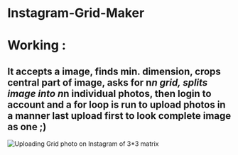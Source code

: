 # Instagram-Grid-Maker

Working :
============
It accepts a image, finds min. dimension, crops central part of image, asks for n*n grid, splits image into n*n individual photos, then login to account and a for loop is run to upload photos in a manner last upload first to look complete image as one ;)
------------------------------------

![Uploading Grid photo on Instagram of 3*3 matrix](https://github.com/imvickykumar999/Instagram-Grid-Maker/blob/master/WhatsApp%20Image%202020-07-09%20at%2010.34.15.jpeg)
